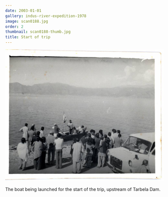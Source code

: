 ```yaml
---
date: 2003-01-01
gallery: indus-river-expedition-1978
image: scan0188.jpg
order: 2
thumbnail: scan0188-thumb.jpg
title: Start of trip
---
```


![Start of trip](./scan0188.jpg)

The boat being launched for the start of the trip, upstream of Tarbela Dam.